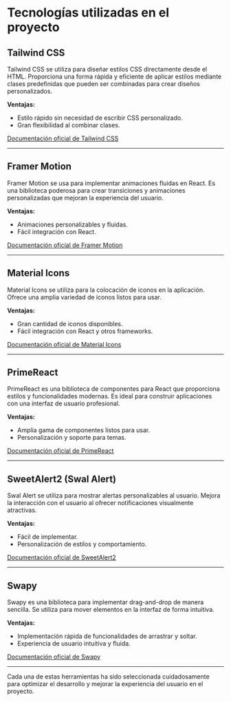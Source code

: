 # Tecnologías utilizadas en el proyecto

## Tailwind CSS
Tailwind CSS se utiliza para diseñar estilos CSS directamente desde el HTML. Proporciona una forma rápida y eficiente de aplicar estilos mediante clases predefinidas que pueden ser combinadas para crear diseños personalizados.

**Ventajas:**
- Estilo rápido sin necesidad de escribir CSS personalizado.
- Gran flexibilidad al combinar clases.

[Documentación oficial de Tailwind CSS](https://tailwindcss.com/)

---

## Framer Motion
Framer Motion se usa para implementar animaciones fluidas en React. Es una biblioteca poderosa para crear transiciones y animaciones personalizadas que mejoran la experiencia del usuario.

**Ventajas:**
- Animaciones personalizables y fluidas.
- Fácil integración con React.

[Documentación oficial de Framer Motion](https://www.framer.com/motion/)

---


## Material Icons
Material Icons se utiliza para la colocación de iconos en la aplicación. Ofrece una amplia variedad de iconos listos para usar.

**Ventajas:**
- Gran cantidad de iconos disponibles.
- Fácil integración con React y otros frameworks.

[Documentación oficial de Material Icons](https://mui.com/material-ui/material-icons/)

---

## PrimeReact
PrimeReact es una biblioteca de componentes para React que proporciona estilos y funcionalidades modernas. Es ideal para construir aplicaciones con una interfaz de usuario profesional.

**Ventajas:**
- Amplia gama de componentes listos para usar.
- Personalización y soporte para temas.

[Documentación oficial de PrimeReact](https://primereact.org/)

---

## SweetAlert2 (Swal Alert)
Swal Alert se utiliza para mostrar alertas personalizables al usuario. Mejora la interacción con el usuario al ofrecer notificaciones visualmente atractivas.

**Ventajas:**
- Fácil de implementar.
- Personalización de estilos y comportamiento.

[Documentación oficial de SweetAlert2](https://sweetalert2.github.io/)

---

## Swapy
Swapy es una biblioteca para implementar drag-and-drop de manera sencilla. Se utiliza para mover elementos en la interfaz de forma intuitiva.

**Ventajas:**
- Implementación rápida de funcionalidades de arrastrar y soltar.
- Experiencia de usuario intuitiva y fluida.

[Documentación oficial de Swapy](https://swapy.com/)

---

Cada una de estas herramientas ha sido seleccionada cuidadosamente para optimizar el desarrollo y mejorar la experiencia del usuario en el proyecto.
